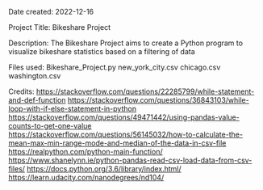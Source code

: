 Date created: 2022-12-16

Project Title: Bikeshare Project

Description: The Bikeshare Project aims to create a Python program to visualize bikeshare statistics based on a filtering of data

Files used:
Bikeshare_Project.py
new_york_city.csv
chicago.csv
washington.csv

Credits:
https://stackoverflow.com/questions/22285799/while-statement-and-def-function
https://stackoverflow.com/questions/36843103/while-loop-with-if-else-statement-in-python
https://stackoverflow.com/questions/49471442/using-pandas-value-counts-to-get-one-value
https://stackoverflow.com/questions/56145032/how-to-calculate-the-mean-max-min-range-mode-and-median-of-the-data-in-csv-file
https://realpython.com/python-main-function/
https://www.shanelynn.ie/python-pandas-read-csv-load-data-from-csv-files/
https://docs.python.org/3.6/library/index.html/
https://learn.udacity.com/nanodegrees/nd104/
